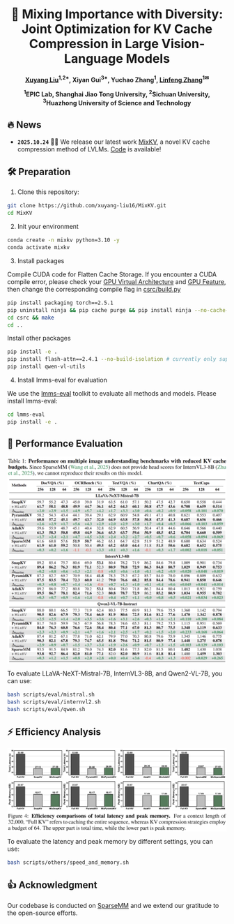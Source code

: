 <div align=center>
<h1> 🚀 Mixing Importance with Diversity: Joint Optimization for KV Cache Compression in Large Vision-Language Models </h1>
<h4 align="center"> 

[Xuyang Liu](https://xuyang-liu16.github.io/)<sup>1,2*</sup>,
Xiyan Gui<sup>3*</sup>,
Yuchao Zhang<sup>1</sup>,
[Linfeng Zhang](http://www.zhanglinfeng.tech/)<sup>1✉</sup>

<sup>1</sup>EPIC Lab, Shanghai Jiao Tong University, <sup>2</sup>Sichuan University, <sup>3</sup>Huazhong University of Science and Technology

</h4>

</div>

## 🔥 News

* **`2025.10.24`** 🤗🤗 We release our latest work [MixKV](https://github.com/xuyang-liu16/MixKV), a novel KV cache compression method of LVLMs. [Code](https://github.com/xuyang-liu16/MixKV) is available!

## 🛠 Preparation

1. Clone this repository:
```bash 
git clone https://github.com/xuyang-liu16/MixKV.git
cd MixKV
```

2. Init your environment
```bash
conda create -n mixkv python=3.10 -y
conda activate mixkv
```

3. Install packages

Compile CUDA code for Flatten Cache Storage. If you encounter a CUDA compile error, please check your [GPU Virtual Architecture](https://docs.nvidia.com/cuda/cuda-compiler-driver-nvcc/index.html#virtual-architecture-feature-list) and [GPU Feature](https://docs.nvidia.com/cuda/cuda-compiler-driver-nvcc/index.html#gpu-feature-list), then change the corresponding compile flag in [csrc/build.py](https://github.com/xuyang-liu16/MixKV/blob/main/csrc/build.py#L20)
```bash
pip install packaging torch==2.5.1
pip uninstall ninja && pip cache purge && pip install ninja --no-cache-dir
cd csrc && make
cd ..
```

Install other packages
```bash
pip install -e .
pip install flash-attn==2.4.1 --no-build-isolation # currently only support FlashAttention
pip install qwen-vl-utils
```

4. Install lmms-eval for evaluation

We use the [lmms-eval](https://github.com/EvolvingLMMs-Lab/lmms-eval) toolkit to evaluate all methods and models. Please install lmms-eval:

```bash
cd lmms-eval
pip install -e . 
```
## 🚀 Performance Evaluation

<p align="center"> <img src="assets/performance.png" width="1000" align="center"> </p>

To evaluate LLaVA-NeXT-Mistral-7B, InternVL3-8B, and Qwen2-VL-7B, you can use:

```bash
bash scripts/eval/mistral.sh
bash scripts/eval/internvl2.sh
bash scripts/eval/qwen.sh
```

## ⚡ Efficiency Analysis

<p align="center"> <img src="assets/efficiency.png" width="1000" align="center"> </p>

To evaluate the latency and peak memory by different settings, you can use:

```bash
bash scripts/others/speed_and_memory.sh
```

## 👍 Acknowledgment

Our codebase is conducted on [SparseMM](https://github.com/CR400AF-A/SparseMM) and we extend our gratitude to the open-source efforts.
